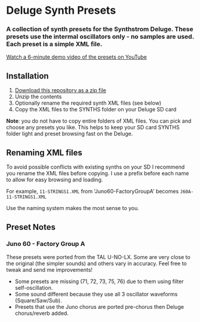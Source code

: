 # Deluge Synth Presets

### A collection of synth presets for the Synthstrom Deluge. These presets use the intermal oscillators only - no samples are used. Each preset is a simple XML file.

[Watch a 6-minute demo video of the presets on YouTube](https://www.youtube.com/watch?v=EcqYMWde5bI)

## Installation
1. [Download this repository as a zip file](https://github.com/weavermedia/deluge-synths/archive/refs/heads/main.zip)
2. Unzip the contents
3. Optionally rename the required synth XML files (see below)
3. Copy the XML files to the SYNTHS folder on your Deluge SD card

**Note**: you do not have to copy entire folders of XML files. You can pick and choose any presets you like. This helps to keep your SD card SYNTHS folder light and preset browsing fast on the Deluge.

## Renaming XML files

To avoid possible conflicts with existing synths on your SD I recommend you rename the XML files before copying. I use a prefix before each name to allow for easy browsing and loading.

For example, `11-STRINGS1.XML` from 'Juno60-FactoryGroupA' becomes `J60A-11-STRINGS1.XML`

Use the naming system makes the most sense to you.

## Preset Notes

### Juno 60 - Factory Group A
These presets were ported from the TAL U-NO-LX. Some are very close to the original (the simpler sounds) and others vary in accuracy. Feel free to tweak and send me improvements!
- Some presets are missing (71, 72, 73, 75, 76) due to them using filter self-oscillation.
- Some sound different because they use all 3 oscillator waveforms (Square/Saw/Sub).
- Presets that use the Juno chorus are ported pre-chorus then Deluge chorus/reverb added.
